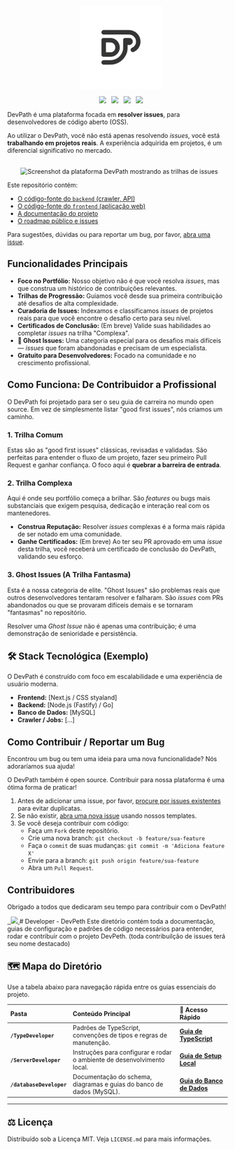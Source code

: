 <p align="center">
    <img src="/archive/photo/gitfile/Logo_DevPeth.png" width="190px" alt="DevPath Logo">
</p>

<p align="center">
    <a href="https://github.com/SEU_USUARIO/DevPath/blob/main/LICENSE"><img src="https://img.shields.io/badge/Licen%C3%A7a-MIT-blue.svg?style=flat-square"></a>
  <a href="https://github.com/SEU_USUARIO/DevPath/graphs/contributors"><img src="https://img.shields.io/badge/contributors-wanted-brightgreen.svg?style=flat-square"></a>
  <a href="https://github.com/SEU_USUARIO/DevPath/issues"><img src="https://img.shields.io/github/issues/SEU_USUARIO/DevPath?style=flat-square"></a>
  <a href="URL_DO_SEU_PIPELINE_DE_BUILD"><img src="https://img.shields.io/badge/build-passing-brightgreen.svg?style=flat-square"></a>
</p>

DevPath é uma plataforma focada em **resolver issues**, para desenvolvedores de código aberto (OSS).

Ao utilizar o DevPath, você não está apenas resolvendo *issues*, você está **trabalhando em projetos reais**. A experiência adquirida em projetos, é um diferencial significativo no mercado.

<p align="center">
  <br />
    <img src="URL_DE_UM_SCREENSHOT_DA_UI.png" width="800px" alt="Screenshot da plataforma DevPath mostrando as trilhas de issues" >
  <br />
</p>

Este repositório contém:

- [O código-fonte do `backend` (crawler, API)](https://github.com/SEU_USUARIO/DevPath/tree/main/backend)
- [O código-fonte do `frontend` (aplicação web)](https://github.com/SEU_USUARIO/DevPath/tree/main/frontend)
- [A documentação do projeto](https://github.com/SEU_USUARIO/DevPath/tree/main/docs)
- [O roadmap público e issues](https://github.com/SEU_USUARIO/DevPath/issues)

Para sugestões, dúvidas ou para reportar um bug, por favor, [abra uma issue](https://github.com/SEU_USUARIO/DevPath/issues/new/choose).

## Funcionalidades Principais

- **Foco no Portfólio:** Nosso objetivo não é que você resolva *issues*, mas que construa um histórico de contribuições relevantes.
- **Trilhas de Progressão:** Guiamos você desde sua primeira contribuição até desafios de alta complexidade.
- **Curadoria de Issues:** Indexamos e classificamos *issues* de projetos reais para que você encontre o desafio certo para seu nível.
- **Certificados de Conclusão:** (Em breve) Valide suas habilidades ao completar *issues* na trilha "Complexa".
- **👻 Ghost Issues:** Uma categoria especial para os desafios mais difíceis — *issues* que foram abandonadas e precisam de um especialista.
- **Gratuito para Desenvolvedores:** Focado na comunidade e no crescimento profissional.

## Como Funciona: De Contribuidor a Profissional

O DevPath foi projetado para ser o seu guia de carreira no mundo open source. Em vez de simplesmente listar "good first issues", nós criamos um caminho.

### 1. Trilha Comum

Estas são as "good first issues" clássicas, revisadas e validadas. São perfeitas para entender o fluxo de um projeto, fazer seu primeiro Pull Request e ganhar confiança. O foco aqui é **quebrar a barreira de entrada**.

### 2. Trilha Complexa

Aqui é onde seu portfólio começa a brilhar. São *features* ou bugs mais substanciais que exigem pesquisa, dedicação e interação real com os mantenedores.
* **Construa Reputação:** Resolver *issues* complexas é a forma mais rápida de ser notado em uma comunidade.
* **Ganhe Certificados:** (Em breve) Ao ter seu PR aprovado em uma *issue* desta trilha, você receberá um certificado de conclusão do DevPath, validando seu esforço.

### 3. Ghost Issues (A Trilha Fantasma)

Esta é a nossa categoria de elite. "Ghost Issues" são problemas reais que outros desenvolvedores tentaram resolver e falharam. São *issues* com PRs abandonados ou que se provaram difíceis demais e se tornaram "fantasmas" no repositório.

Resolver uma *Ghost Issue* não é apenas uma contribuição; é uma demonstração de senioridade e persistência.

## 🛠️ Stack Tecnológica (Exemplo)

O DevPath é construído com foco em escalabilidade e uma experiência de usuário moderna.

* **Frontend:** [Next.js / CSS styaland]
* **Backend:** [Node.js (Fastify) / Go]
* **Banco de Dados:** [MySQL]
* **Crawler / Jobs:** [...]

## Como Contribuir / Reportar um Bug

Encontrou um bug ou tem uma ideia para uma nova funcionalidade? Nós adoraríamos sua ajuda!

O DevPath também é open source. Contribuir para nossa plataforma é uma ótima forma de praticar!

1.  Antes de adicionar uma issue, por favor, [procure por issues existentes](https://github.com/emanueca/DevPath/issues) para evitar duplicatas.
2.  Se não existir, [abra uma nova issue](https://github.com/emanueca/DevPath/issues/new/choose) usando nossos templates.
3.  Se você deseja contribuir com código:
    * Faça um `Fork` deste repositório.
    * Crie uma nova branch: `git checkout -b feature/sua-feature`
    * Faça o `commit` de suas mudanças: `git commit -m 'Adiciona feature X'`
    * Envie para a branch: `git push origin feature/sua-feature`
    * Abra um `Pull Request`.

## Contribuidores

Obrigado a todos que dedicaram seu tempo para contribuir com o DevPath!

<a href="https://github.com/emanueca/DevPath/graphs/contributors">
  <img src="https://contrib.rocks/image?repo=emanueca/DevPath" />
</a>
# Developer - DevPeth
Este diretório contém toda a documentação, guias de configuração e padrões de código necessários para entender, rodar e contribuir com o projeto DevPeth.
(toda contribuilção de issues terá seu nome destacado)

## 🗺️ Mapa do Diretório
Use a tabela abaixo para navegação rápida entre os guias essenciais do projeto.

| Pasta | Conteúdo Principal | 🔗 Acesso Rápido |
| :--- | :--- | :--- |
| **`/TypeDeveloper`** | Padrões de TypeScript, convenções de tipos e regras de manutenção. | **[Guia de TypeScript](./developer/TypeDeveloper/REDME.md)** |
| **`/ServerDeveloper`** | Instruções para configurar e rodar o ambiente de desenvolvimento local. | **[Guia de Setup Local](./developer/ServerDeveloper/README.md)** |
| **`/databaseDeveloper`** | Documentação do schema, diagramas e guias do banco de dados (MySQL). | **[Guia do Banco de Dados](./developer/DatabaseDeveloper/README.md)** |

---


## ⚖️ Licença

Distribuído sob a Licença MIT. Veja `LICENSE.md` para mais informações.
